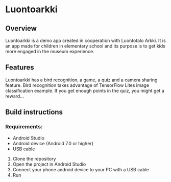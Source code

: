# Luontoarkki

## Overview

Luontoarkki is a demo app created in cooperation with Luontotalo Arkki. It is an app made for children in elementary school and its purpose is to get kids more engaged in the museum experience.

## Features

Luontoarkki has a bird recognition, a game, a quiz and a camera sharing feature. Bird recognition takes advantage of TensorFlow Lites image classification example. If you get enough points in the quiz, you might get a reward...

## Build instructions

### Requirements:
- Android Studio
- Android device (Android 7.0 or higher)
- USB cable

1. Clone the repository
2. Open the project in Android Studio
3. Connect your phone android device to your PC with a USB cable
4. Run
